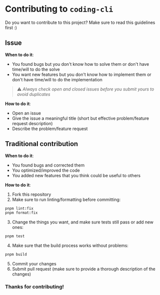 # Contributing to `coding-cli`

Do you want to contribute to this project? Make sure to read this guidelines first :)

## Issue

**When to do it**:

- You found bugs but you don't know how to solve them or don't have time/will to do the solve
- You want new features but you don't know how to implement them or don't have time/will to do the implementation

> ⚠️ _Always check open and closed issues before you submit yours to avoid duplicates_

**How to do it**:

- Open an issue
- Give the issue a meaningful title (short but effective problem/feature request description)
- Describe the problem/feature request

## Traditional contribution

**When to do it**:

- You found bugs and corrected them
- You optimized/improved the code
- You added new features that you think could be useful to others

**How to do it**:

1. Fork this repository
2. Make sure to run linting/formatting before committing:

```bash
pnpm lint:fix
pnpm format:fix
```

3. Change the things you want, and make sure tests still pass or add new ones:

```bash
pnpm test
```

4. Make sure that the build process works without problems:

```bash
pnpm build
```

5. Commit your changes
6. Submit pull request (make sure to provide a thorough description of the changes)

### Thanks for contributing!

